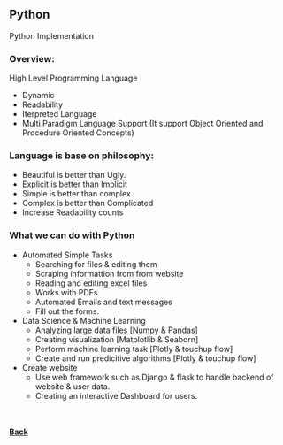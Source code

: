 ## Python
Python Implementation

### Overview:
High Level Programming Language
- Dynamic
- Readability
- Iterpreted Language
- Multi Paradigm Language Support (It support Object Oriented and Procedure Oriented Concepts)

### Language is base on philosophy:
- Beautiful is better than Ugly.
- Explicit is better than Implicit
- Simple is better than complex
- Complex is better than Complicated
- Increase Readability counts

### What we can do with Python
- Automated Simple Tasks
  - Searching for files & editing them
  - Scraping informattion from from website
  - Reading and editing excel files
  - Works with PDFs
  - Automated Emails and text messages
  - Fill out the forms.  
- Data Science & Machine Learning
  - Analyzing large data files [Numpy & Pandas]
  - Creating visualization [Matplotlib & Seaborn]
  - Perform machine learning task [Plotly & touchup flow]
  - Create and run predicitive algorithms [Plotly & touchup flow]
- Create website
  - Use web framework such as Django & flask to handle backend of website & user data.
  - Creating an interactive Dashboard for users.
  
<br/><br/>
[<i class="fa fa-arrow-left"></i> **Back**](/documentation/)
